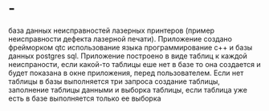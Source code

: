 # -
база данных неисправностей лазерных принтеров (пример неисправности дефекта лазерной печати).
Приложение создано фрейморком qtc использование языка программирование с++  и базы данных postgres sql.
Приложение построено в виде таблиц к каждой неиспраности, если какой-то таблицы еше нет в базе то она создается и будет показана в окне приложения, перед пользователем.
Если нет таблицы в базы выполняется три запроса создание таблицы, заполнение таблицы данными и выборка таблицы, если таблица уже есть в базе выполняется только ее выборка
